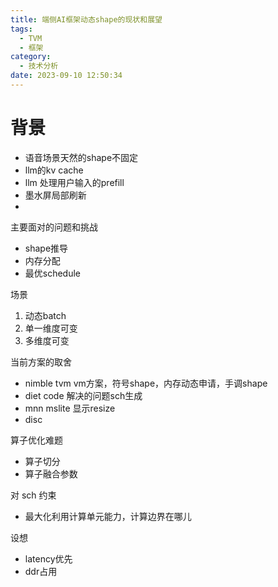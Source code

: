 ```yaml
---
title: 端侧AI框架动态shape的现状和展望
tags:
  - TVM
  - 框架
category:
  - 技术分析
date: 2023-09-10 12:50:34
---
```


# 背景
 - 语音场景天然的shape不固定
 - llm的kv cache
 - llm 处理用户输入的prefill
 - 墨水屏局部刷新
 - 
 
主要面对的问题和挑战
 - shape推导
 - 内存分配
 - 最优schedule

场景
1. 动态batch
2. 单一维度可变
3. 多维度可变


当前方案的取舍 

- nimble tvm vm方案，符号shape，内存动态申请，手调shape
- diet code 解决的问题sch生成
- mnn mslite 显示resize
- disc


算子优化难题
- 算子切分
- 算子融合参数

对 sch 约束
- 最大化利用计算单元能力，计算边界在哪儿

设想
- latency优先
- ddr占用